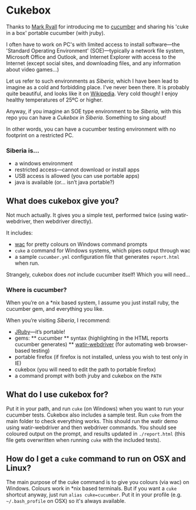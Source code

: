 # Cukebox

Thanks to [Mark Ryall](https://github.com/markryall) for introducing me to [cucumber](http://cukes.info/) 
and sharing his 'cuke in a box' portable cucumber (with jruby).

I often have to work on PC's with limited access 
to install software—the 'Standard Operating Environment' (SOE)—typically 
a network file system, 
Microsoft Office and Outlook, 
and Internet Explorer with access to the Internet 
(except social sites, and downloading files, and any information about video games…)

Let us refer to such environments as _Siberia_,
which I have been lead to imagine as a cold and forbidding place. 
I've never been there. 
It is probably quite beautiful, 
and looks like it on [Wikipedia](http://en.wikipedia.org/wiki/Siberia "Siberia — Wikipedia").
Very cold though! I enjoy healthy temperatures of 25ºC or higher.

Anyway, if you imagine an SOE type environment to be _Siberia_, 
with this repo you can have a _Cukebox in Siberia_. 
Something to sing about!

In other words, you can have a cucumber testing environment with no footprint on a restricted PC.

### Siberia is…

* a windows environment
* restricted access—cannot download or install apps
* USB access is allowed (you can use portable apps)
* java is available (or… isn’t java portable?)

## What does cukebox give you?

Not much actually. It gives you a simple test, performed twice (using watir-webdriver, then webdriver directly).

It includes:

* [wac](https://github.com/aslakhellesoy/wac) for pretty colours on Windows command prompts
* `cuke` a command for Windows systems, which pipes output through wac
* a sample `cucumber.yml` configuration file that generates `report.html` when run.

Strangely, cukebox does *not* include cucumber itself! Which you will need…

### Where is cucumber?

When you’re on a *nix based system, I assume you just install ruby, the cucumber gem, and everything you like.

When you’re visiting _Siberia_, I recommend:

* [JRuby](http://www.jruby.org/)—it’s portable!
* gems:
** cucumber
** syntax (highlighting in the HTML reports cucumber generates)
** [watir-webdriver](https://github.com/jarib/watir-webdriver) (for automating web browser-based testing)
* portable firefox (if firefox is not installed, unless you wish to test only in IE)
* cukebox (you will need to edit the path to portable firefox)
* a command prompt with both jruby and cukebox on the `PATH`

## What do I use cukebox for?

Put it in your path, and run `cuke` (on Windows) when you want to run your cucumber tests.
Cukebox also includes a sample test. Run `cuke` from the main folder to check everything works.
This should run the watir demo using watir-webdriver and then webdriver commands.
You should see coloured output on the prompt, and results updated in `./report.html` 
(this file gets overwritten when running `cuke` with the included tests).

## How do I get a `cuke` command to run on OSX and Linux?

The main purpose of the cuke command is to give you colours (via wac) on Windows. 
Colours work in *nix based terminals. 
But if you want a `cuke` shortcut anyway, just run `alias cuke=cucumber`. 
Put it in your profile (e.g. `~/.bash_profile` on OSX) so it's always available.